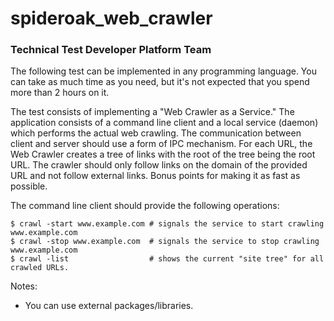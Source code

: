 # spideroak_web_crawler

### Technical Test Developer Platform Team

The following test can be implemented in any programming language.
You can take as much time as you need, but it's not expected that you spend more than 2 hours on it.

The test consists of implementing a "Web Crawler as a Service."
The application consists of a command line client and a local service (daemon) which performs the actual web crawling.
The communication between client and server should use a form of IPC mechanism.
For each URL, the Web Crawler creates a tree of links with the root of the tree being the root URL.
The crawler should only follow links on the domain of the provided URL and not follow external links.
Bonus points for making it as fast as possible.

The command line client should provide the following operations:

```
$ crawl -start www.example.com # signals the service to start crawling www.example.com
$ crawl -stop www.example.com  # signals the service to stop crawling www.example.com
$ crawl -list                  # shows the current "site tree" for all crawled URLs.
```

Notes:
- You can use external packages/libraries.